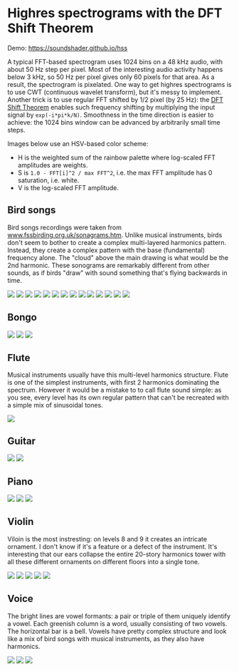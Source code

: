 # Highres spectrograms with the DFT Shift Theorem

Demo: https://soundshader.github.io/hss

A typical FFT-based spectrogram uses 1024 bins on a 48 kHz audio, with about 50 Hz step per pixel. Most of the interesting audio activity happens below 3 kHz, so 50 Hz per pixel gives only 60 pixels for that area. As a result, the spectrogram is pixelated. One way to get highres spectrograms is to use CWT (continuous wavelet transform), but it's messy to implement. Another trick is to use regular FFT shifted by 1/2 pixel (by 25 Hz): the [DFT Shift Theorem](https://en.wikipedia.org/wiki/Discrete_Fourier_transform#Shift_theorem) enables such frequency shifting by multiplying the input signal by `exp(-i*pi*k/N)`. Smoothness in the time direction is easier to achieve: the 1024 bins window can be advanced by arbitrarily small time steps.

Images below use an HSV-based color scheme:
- H is the weighted sum of the rainbow palette where log-scaled FFT amplitudes are weights.
- S is `1.0 - FFT[i]^2 / max FFT^2`, i.e. the max FFT amplitude has 0 saturation, i.e. white.
- V is the log-scaled FFT amplitude.

## Bird songs

Bird songs recordings were taken from www.fssbirding.org.uk/sonagrams.htm. Unlike musical instruments, birds don't seem to bother to create a complex multi-layered harmonics pattern. Instead, they create a complex pattern with the base (fundamental) frequency alone. The "cloud" above the main drawing is what would be the 2nd harmonic. These sonograms are remarkably different from other sounds, as if birds "draw" with sound something that's flying backwards in time.

[![](gallery/bird/1.jpg)](gallery/bird/1.png)
[![](gallery/bird/2.jpg)](gallery/bird/2.png)
[![](gallery/bird/3.jpg)](gallery/bird/3.png)
[![](gallery/bird/4.jpg)](gallery/bird/4.png)
[![](gallery/bird/5.jpg)](gallery/bird/5.png)
[![](gallery/bird/6.jpg)](gallery/bird/6.png)
[![](gallery/bird/7.jpg)](gallery/bird/7.png)
[![](gallery/bird/8.jpg)](gallery/bird/8.png)
[![](gallery/bird/9.jpg)](gallery/bird/9.png)
[![](gallery/bird/10.jpg)](gallery/bird/10.png)
[![](gallery/bird/11.jpg)](gallery/bird/11.png)
[![](gallery/bird/12.jpg)](gallery/bird/12.png)
[![](gallery/bird/13.jpg)](gallery/bird/13.png)
[![](gallery/bird/14.jpg)](gallery/bird/14.png)

## Bongo

[![](gallery/bongo/1.jpg)](gallery/bongo/1.png)
[![](gallery/bongo/2.jpg)](gallery/bongo/2.png)
[![](gallery/bongo/3.jpg)](gallery/bongo/3.png)

## Flute

Musical instruments usually have this multi-level harmonics structure. Flute is one of the simplest instruments, with first 2 harmonics dominating the spectrum. However it would be a mistake to to call flute sound simple: as you see, every level has its own regular pattern that can't be recreated with a simple mix of sinusoidal tones.

[![](gallery/flute/1.jpg)](gallery/flute/1.png)

## Guitar

[![](gallery/guitar/1.jpg)](gallery/guitar/1.png)
[![](gallery/guitar/2.jpg)](gallery/guitar/2.png)

## Piano

[![](gallery/piano/1.jpg)](gallery/piano/1.png)
[![](gallery/piano/2.jpg)](gallery/piano/2.png)
[![](gallery/piano/3.jpg)](gallery/piano/3.png)

## Violin

Viloin is the most instresting: on levels 8 and 9 it creates an intricate ornament. I don't know if it's a feature or a defect of the instrument. It's interesting that our ears collapse the entire 20-story harmonics tower with all these different ornaments on different floors into a single tone.

[![](gallery/violin/1.jpg)](gallery/violin/1.png)
[![](gallery/violin/2.jpg)](gallery/violin/2.png)
[![](gallery/violin/3.jpg)](gallery/violin/3.png)
[![](gallery/violin/4.jpg)](gallery/violin/4.png)
[![](gallery/violin/5.jpg)](gallery/violin/5.png)

## Voice

The bright lines are vowel formants: a pair or triple of them uniquely identify a vowel. Each greenish column is a word, usually consisting of two vowels. The horizontal bar is a bell. Vowels have pretty complex structure and look like a mix of bird songs with musical instruments, as they also have harmonics.

[![](gallery/voice/1.jpg)](gallery/voice/1.png)
[![](gallery/voice/2.jpg)](gallery/voice/2.png)
[![](gallery/voice/3.jpg)](gallery/voice/3.png)
